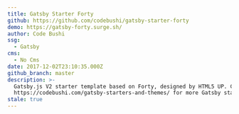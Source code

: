 ```yaml
---
title: Gatsby Starter Forty
github: https://github.com/codebushi/gatsby-starter-forty
demo: https://gatsby-forty.surge.sh/
author: Code Bushi
ssg:
  - Gatsby
cms:
  - No Cms
date: 2017-12-02T23:10:35.000Z
github_branch: master
description: >-
  Gatsby.js V2 starter template based on Forty, designed by HTML5 UP. Check out
  https://codebushi.com/gatsby-starters-and-themes/ for more Gatsby starters.
stale: true
---
```


